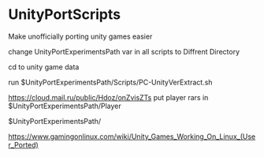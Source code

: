# UnityPortScripts
Make unofficially porting unity games easier

change UnityPortExperimentsPath var in all scripts to Diffrent Directory

cd to unity game data

run $UnityPortExperimentsPath/Scripts/PC-UnityVerExtract.sh


https://cloud.mail.ru/public/Hdoz/onZvisZTs
put player rars in $UnityPortExperimentsPath/Player

$UnityPortExperimentsPath/


https://www.gamingonlinux.com/wiki/Unity_Games_Working_On_Linux_(User_Ported)


